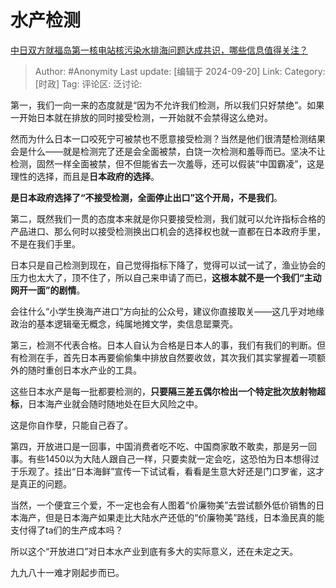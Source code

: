 # 水产检测
[中日双方就福岛第一核电站核污染水排海问题达成共识，哪些信息值得关注？](https://www.zhihu.com/question/667677159/answer/3631194425)

> Author: #Anonymity
> Last update: [编辑于 2024-09-20]
> Link:
> Category: [时政]
> Tag: 
> 评论区:
> 泛讨论:

第一，我们一向一来的态度就是“因为不允许我们检测，所以我们只好禁绝”。如果一开始日本就在排放的同时接受检测，一开始就不会禁得这么绝对。

然而为什么日本一口咬死宁可被禁也不愿意接受检测？当然是他们很清楚检测结果会是什么——就是检测完了还是会全面被禁，白饶一次检测和羞辱而已。坚决不让检测，固然一样全面被禁，但不但能省去一次羞辱，还可以假装“中国霸凌”，这是理性的选择，而且是**日本政府的选择**。

**是日本政府选择了“不接受检测，全面停止出口”这个开局，不是我们**。

第二，既然我们一贯的态度本来就是你只要接受检测，我们就可以允许指标合格的产品进口、那么何时以接受检测换出口机会的选择权也就一直都在日本政府手里，不是在我们手里。

日本只是自己检测到现在，自己觉得指标下降了，觉得可以试一试了，渔业协会的压力也太大了，顶不住了，所以自己来申请了而已，**这根本就不是一个我们“主动网开一面”的剧情**。

会往什么“小学生换海产进口”方向扯的公众号，建议你直接取关——这几乎对地缘政治的基本逻辑毫无概念，纯属地摊文学，卖信息罂粟壳。

第三，检测不代表合格。日本人自认为合格是日本人的事，我们有我们的判断。但有检测在手，首先日本再要偷偷集中排放自然要收敛，其次我们其实掌握着一项额外的随时重创日本水产业的工具。

这些日本水产是每一批都要检测的，**只要隔三差五偶尔检出一个特定批次放射物超标**，日本海产业就会随时随地处在巨大风险之中。

这是你自作孽，只能自己吞了。

第四，开放进口是一回事，中国消费者吃不吃、中国商家敢不敢卖，那是另一回事。有些1450以为大陆人跟自己一样，只要卖就一定会吃，这恐怕为日本想得过于乐观了。挂出“日本海鲜”宣传一下试试看，看看是生意大好还是门口罗雀，这才是真正的问题。

当然，一个便宜三个爱，不一定也会有人图着“价廉物美”去尝试额外低价销售的日本海产，但是日本海产如果走比大陆水产还低的“价廉物美”路线，日本渔民真的能支付得了ta们的生产成本吗？

所以这个“开放进口”对日本水产业到底有多大的实际意义，还在未定之天。

九九八十一难才刚起步而已。